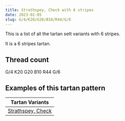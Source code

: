 ```yaml
---
title: Strathspey, Check with 6 stripes
date: 2023-02-05
slug: G/4/K20/G20/B10/R44/G/6
---
```

This is a list of all the tartan sett variants with 6 stripes.

It is a 6 stripes tartan.


## Thread count
G/4 K20 G20 B10 R44 G/6

## Examples of this tartan pattern

| Tartan Variants |
|---------------|
| [Strathspey, Check](/variants/g/4/k20/g20/b10/r44/g/6-b5480b0-g008000-k000000-rc00000)||
